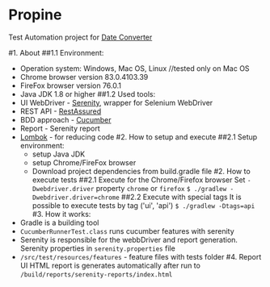 # Propine
Test Automation project for [Date Converter](https://vast-dawn-73245.herokuapp.com/)

#1. About
##1.1 Environment:
- Operation system: Windows, Mac OS, Linux //tested only on Mac OS
- Chrome browser version 83.0.4103.39
- FireFox browser version 76.0.1
- Java JDK 1.8 or higher
##1.2 Used tools:
- UI WebDriver - [Serenity](http://thucydides.info/docs/serenity-staging/#introduction), wrapper for Selenium WebDriver
- REST API - [RestAssured](http://rest-assured.io/)
- BDD approach - [Cucumber](https://cucumber.io/docs/guides/10-minute-tutorial/)
- Report - Serenity report
- [Lombok](https://objectcomputing.com/resources/publications/sett/january-2010-reducing-boilerplate-code-with-project-lombok) - for reducing code
#2. How to setup and execute 
  ##2.1 Setup environment:
  - setup Java JDK
  - setup Chrome/FireFox browser
  - Download project dependencies from build.gradle file
#2. How to execute tests
##2.1 Execute for the Chrome/Firefox browser 
Set `-Dwebdriver.driver` property `chrome` or `firefox`
`$ ./gradlew -Dwebdriver.driver=chrome`
##2.2 Execute with special tags
It is possible to execute tests by tag ('ui', 'api')
`$ ./gradlew -Dtags=api`
#3. How it works:
- Gradle is a building tool
- `CucumberRunnerTest.class` runs cucumber features with serenity
- Serenity is responsible for the webbDriver and report generation. Serenity properties in `serenity.properties` file
- `/src/test/resources/features` - feature files with tests folder
#4. Report
UI HTML report is generates automatically after run to `/build/reports/serenity-reports/index.html`